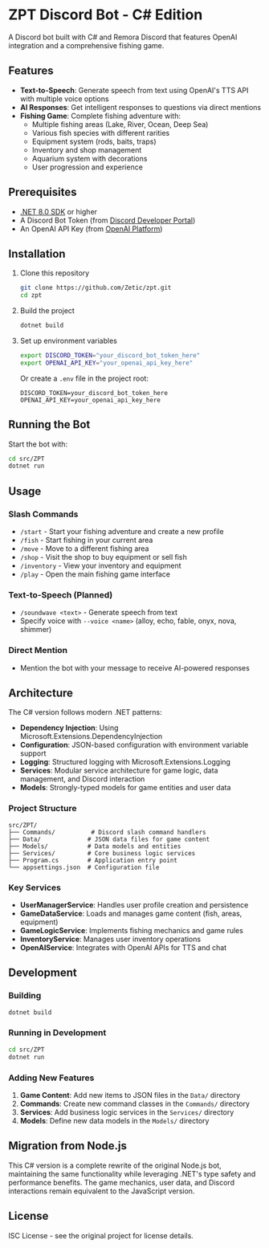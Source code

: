 # ZPT Discord Bot - C# Edition

A Discord bot built with C# and Remora Discord that features OpenAI integration and a comprehensive fishing game.

## Features

- **Text-to-Speech**: Generate speech from text using OpenAI's TTS API with multiple voice options
- **AI Responses**: Get intelligent responses to questions via direct mentions
- **Fishing Game**: Complete fishing adventure with:
  - Multiple fishing areas (Lake, River, Ocean, Deep Sea)
  - Various fish species with different rarities
  - Equipment system (rods, baits, traps)
  - Inventory and shop management
  - Aquarium system with decorations
  - User progression and experience

## Prerequisites

- [.NET 8.0 SDK](https://dotnet.microsoft.com/download/dotnet/8.0) or higher
- A Discord Bot Token (from [Discord Developer Portal](https://discord.com/developers/applications))
- An OpenAI API Key (from [OpenAI Platform](https://platform.openai.com/account/api-keys))

## Installation

1. Clone this repository
   ```bash
   git clone https://github.com/Zetic/zpt.git
   cd zpt
   ```

2. Build the project
   ```bash
   dotnet build
   ```

3. Set up environment variables
   ```bash
   export DISCORD_TOKEN="your_discord_bot_token_here"
   export OPENAI_API_KEY="your_openai_api_key_here"
   ```

   Or create a `.env` file in the project root:
   ```
   DISCORD_TOKEN=your_discord_bot_token_here
   OPENAI_API_KEY=your_openai_api_key_here
   ```

## Running the Bot

Start the bot with:
```bash
cd src/ZPT
dotnet run
```

## Usage

### Slash Commands

- `/start` - Start your fishing adventure and create a new profile
- `/fish` - Start fishing in your current area
- `/move` - Move to a different fishing area
- `/shop` - Visit the shop to buy equipment or sell fish
- `/inventory` - View your inventory and equipment
- `/play` - Open the main fishing game interface

### Text-to-Speech (Planned)
- `/soundwave <text>` - Generate speech from text
- Specify voice with `--voice <name>` (alloy, echo, fable, onyx, nova, shimmer)

### Direct Mention
- Mention the bot with your message to receive AI-powered responses

## Architecture

The C# version follows modern .NET patterns:

- **Dependency Injection**: Using Microsoft.Extensions.DependencyInjection
- **Configuration**: JSON-based configuration with environment variable support
- **Logging**: Structured logging with Microsoft.Extensions.Logging
- **Services**: Modular service architecture for game logic, data management, and Discord interaction
- **Models**: Strongly-typed models for game entities and user data

### Project Structure

```
src/ZPT/
├── Commands/          # Discord slash command handlers
├── Data/             # JSON data files for game content
├── Models/           # Data models and entities
├── Services/         # Core business logic services
├── Program.cs        # Application entry point
└── appsettings.json  # Configuration file
```

### Key Services

- **UserManagerService**: Handles user profile creation and persistence
- **GameDataService**: Loads and manages game content (fish, areas, equipment)
- **GameLogicService**: Implements fishing mechanics and game rules
- **InventoryService**: Manages user inventory operations
- **OpenAIService**: Integrates with OpenAI APIs for TTS and chat

## Development

### Building
```bash
dotnet build
```

### Running in Development
```bash
cd src/ZPT
dotnet run
```

### Adding New Features

1. **Game Content**: Add new items to JSON files in the `Data/` directory
2. **Commands**: Create new command classes in the `Commands/` directory
3. **Services**: Add business logic services in the `Services/` directory
4. **Models**: Define new data models in the `Models/` directory

## Migration from Node.js

This C# version is a complete rewrite of the original Node.js bot, maintaining the same functionality while leveraging .NET's type safety and performance benefits. The game mechanics, user data, and Discord interactions remain equivalent to the JavaScript version.

## License

ISC License - see the original project for license details.